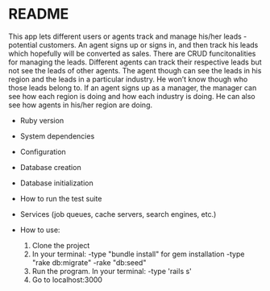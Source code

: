 # README

This app lets different users or agents track and manage his/her leads - potential customers. An agent signs up or signs in, and then track his leads which hopefully will be converted as sales. There are CRUD funcitonalities for managing the leads. Different agents can track their respective leads but not see the leads of other agents. The agent though can see the leads in his region and the leads in a particular industry. He won’t know though who those leads belong to. If an agent signs up as a manager, the manager can see how each region is doing and how each industry is doing. He can also see how agents in his/her region are doing.

* Ruby version

* System dependencies

* Configuration

* Database creation

* Database initialization

* How to run the test suite

* Services (job queues, cache servers, search engines, etc.)

* How to use:
  1. Clone the project
  2. In your terminal:
     -type "bundle install" for gem installation
     -type "rake db:migrate"
     -rake "db:seed"
  3. Run the program. In your terminal:
     -type 'rails s'
  4. Go to localhost:3000
